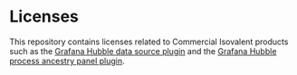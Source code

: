 # Licenses

This repository contains licenses related to Commercial Isovalent products such as the [Grafana Hubble data source plugin][grafana-hubble-data-source-plugin] and the [Grafana Hubble process ancestry panel plugin][grafana-process-ancestry-panel-plugin].

[grafana-hubble-data-source-plugin]: https://grafana.com/grafana/plugins/isovalent-hubble-datasource/
[grafana-process-ancestry-panel-plugin]:  https://grafana.com/grafana/plugins/isovalent-hubbleprocessancestry-panel/
